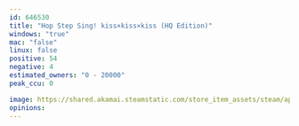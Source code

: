```yaml
---
id: 646530
title: "Hop Step Sing! kiss×kiss×kiss (HQ Edition)"
windows: "true"
mac: "false"
linux: false
positive: 54
negative: 4
estimated_owners: "0 - 20000"
peak_ccu: 0

image: https://shared.akamai.steamstatic.com/store_item_assets/steam/apps/646530/header.jpg?t=1723879012
opinions:
---
```

